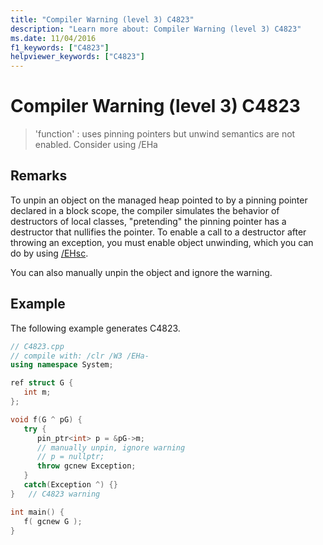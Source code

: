 ```yaml
---
title: "Compiler Warning (level 3) C4823"
description: "Learn more about: Compiler Warning (level 3) C4823"
ms.date: 11/04/2016
f1_keywords: ["C4823"]
helpviewer_keywords: ["C4823"]
---
```

# Compiler Warning (level 3) C4823

> 'function' : uses pinning pointers but unwind semantics are not enabled. Consider using /EHa

## Remarks

To unpin an object on the managed heap pointed to by a pinning pointer declared in a block scope, the compiler simulates the behavior of destructors of local classes, "pretending" the pinning pointer has a destructor that nullifies the pointer. To enable a call to a destructor after throwing an exception, you must enable object unwinding, which you can do by using [/EHsc](../../build/reference/eh-exception-handling-model.md).

You can also manually unpin the object and ignore the warning.

## Example

The following example generates C4823.

```cpp
// C4823.cpp
// compile with: /clr /W3 /EHa-
using namespace System;

ref struct G {
   int m;
};

void f(G ^ pG) {
   try {
      pin_ptr<int> p = &pG->m;
      // manually unpin, ignore warning
      // p = nullptr;
      throw gcnew Exception;
   }
   catch(Exception ^) {}
}   // C4823 warning

int main() {
   f( gcnew G );
}
```
